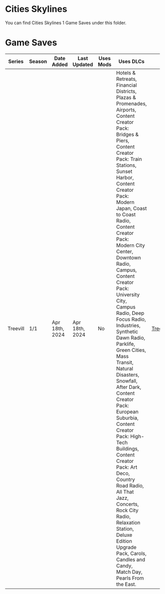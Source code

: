 # Cities Skylines
You can find Cities Skylines 1 Game Saves under this folder.  

# Game Saves
| Series | Season | Date Added | Last Updated | Uses Mods | Uses DLCs | Save Download |
| --- | --- | --- | --- | --- | --- | --- |
| Treevill | 1/1 | Apr 18th, 2024 | Apr 18th, 2024 | No | Hotels & Retreats, Financial Districts, Plazas & Promenades, Airports, Content Creator Pack: Bridges & Piers, Content Creator Pack: Train Stations, Sunset Harbor, Content Creator Pack: Modern Japan, Coast to Coast Radio, Content Creator Pack: Modern City Center, Downtown Radio, Campus, Content Creator Pack: University City, Campus Radio, Deep Focus Radio, Industries, Synthetic Dawn Radio, Parklife, Green Cities, Mass Transit, Natural Disasters, Snowfall, After Dark, Content Creator Pack: European Suburbia, Content Creator Pack: High-Tech Buildings, Content Creator Pack: Art Deco, Country Road Radio, All That Jazz, Concerts, Rock City Radio, Relaxation Station, Deluxe Edition Upgrade Pack, Carols, Candles and Candy, Match Day, Pearls From the East. | [Treevill_YouTube_Series_Map.zip](https://github.com/northwesttrees-gaming/game-saves/files/15030311/Treevill_YouTube_Series_Map.zip) |

